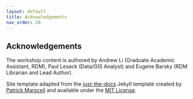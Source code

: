 ```yaml
---
layout: default
title: Acknowledgements
nav_order: 20
---
```

## Acknowledgements

The workshop content is authored by Andrew Li (Graduate Academic Assistant, RDM), Paul Lesack (Data/GIS Analyst) and Eugene Barsky (RDM Librarian and Lead Author).

Site template adapted from the [just-the-docs](https://github.com/pmarsceill/just-the-docs) Jekyll template created by [Patrick Marsceil](https://github.com/pmarsceill) and available under the [MIT License](http://opensource.org/licenses/MIT).
